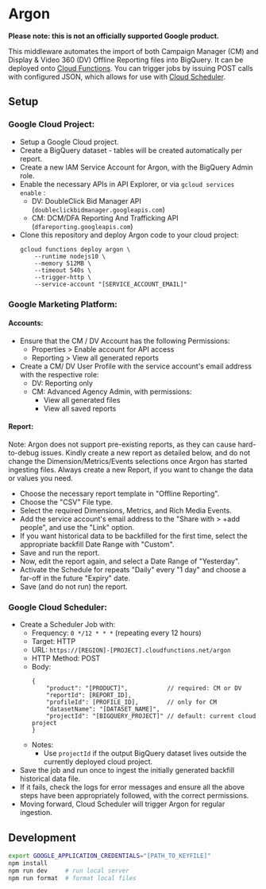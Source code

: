 # Argon

**Please note: this is not an officially supported Google product.**

This middleware automates the import of both Campaign Manager (CM) and
Display & Video 360 (DV) Offline Reporting files into BigQuery. It can be
deployed onto [Cloud Functions](https://cloud.google.com/functions/). You
can trigger jobs by issuing POST calls with configured JSON, which allows
for use with [Cloud Scheduler](https://cloud.google.com/scheduler/).

## Setup

### Google Cloud Project:

*   Setup a Google Cloud project.
*   Create a BigQuery dataset - tables will be created automatically per report.
*   Create a new IAM Service Account for Argon, with the BigQuery Admin role.
*   Enable the necessary APIs in API Explorer, or via `gcloud services enable` :
    *   DV: DoubleClick Bid Manager API (`doubleclickbidmanager.googleapis.com`)
    *   CM: DCM/DFA Reporting And Trafficking API (`dfareporting.googleapis.com`)
*   Clone this repository and deploy Argon code to your cloud project:
    ```
    gcloud functions deploy argon \
        --runtime nodejs10 \
        --memory 512MB \
        --timeout 540s \
        --trigger-http \
        --service-account "[SERVICE_ACCOUNT_EMAIL]"
    ```

### Google Marketing Platform:

#### Accounts:

*   Ensure that the CM / DV Account has the following Permissions:
    *   Properties > Enable account for API access
    *   Reporting  > View all generated reports
*   Create a CM/ DV User Profile with the service account's email address
    with the respective role:
    *   DV: Reporting only
    *   CM: Advanced Agency Admin, with permissions:
        *   View all generated files
        *   View all saved reports

#### Report:

Note: Argon does not support pre-existing reports, as they can cause
hard-to-debug issues. Kindly create a new report as detailed below, and
do not change the Dimension/Metrics/Events selections once Argon has
started ingesting files. Always create a new Report, if you want to
change the data or values you need.

*   Choose the necessary report template in "Offline Reporting".
*   Choose the "CSV" File type.
*   Select the required Dimensions, Metrics, and Rich Media Events.
*   Add the service account's email address to the "Share with > +add people",
    and use the "Link" option.
*   If you want historical data to be backfilled for the first time,
    select the appropriate backfill Date Range with "Custom".
*   Save and run the report.
*   Now, edit the report again, and select a Date Range of "Yesterday".
*   Activate the Schedule for repeats "Daily" every "1 day" and choose a
    far-off in the future "Expiry" date.
*   Save (and do not run) the report.

### Google Cloud Scheduler:

*   Create a Scheduler Job with:
    *   Frequency: `0 */12 * * *` (repeating every 12 hours)
    *   Target: HTTP
    *   URL: `https://[REGION]-[PROJECT].cloudfunctions.net/argon`
    *   HTTP Method: POST
    *   Body:
        ```json5
        {
            "product": "[PRODUCT]",           // required: CM or DV
            "reportId": [REPORT_ID],
            "profileId": [PROFILE_ID],        // only for CM
            "datasetName": "[DATASET_NAME]",
            "projectId": "[BIGQUERY_PROJECT]" // default: current cloud project
        }
        ```
    *   Notes:
        *   Use `projectId` if the output BigQuery dataset lives outside the
            currently deployed cloud project.
*   Save the job and run once to ingest the initially generated
    backfill historical data file.
*   If it fails, check the logs for error messages and ensure all the above
    steps have been appropriately followed, with the correct permissions.
*   Moving forward, Cloud Scheduler will trigger Argon for regular ingestion.

## Development

```sh
export GOOGLE_APPLICATION_CREDENTIALS="[PATH_TO_KEYFILE]"
npm install
npm run dev     # run local server
npm run format  # format local files
```
